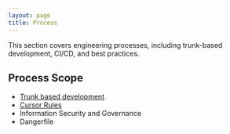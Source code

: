 ```yaml
---
layout: page
title: Process
---
```


This section covers engineering processes, including trunk-based
development, CI/CD, and best practices.

## Process Scope

- [Trunk based development](process/trunk-based-development/)
- [Cursor Rules](process/cursor-rules/)
- Information Security and Governance
- Dangerfile
